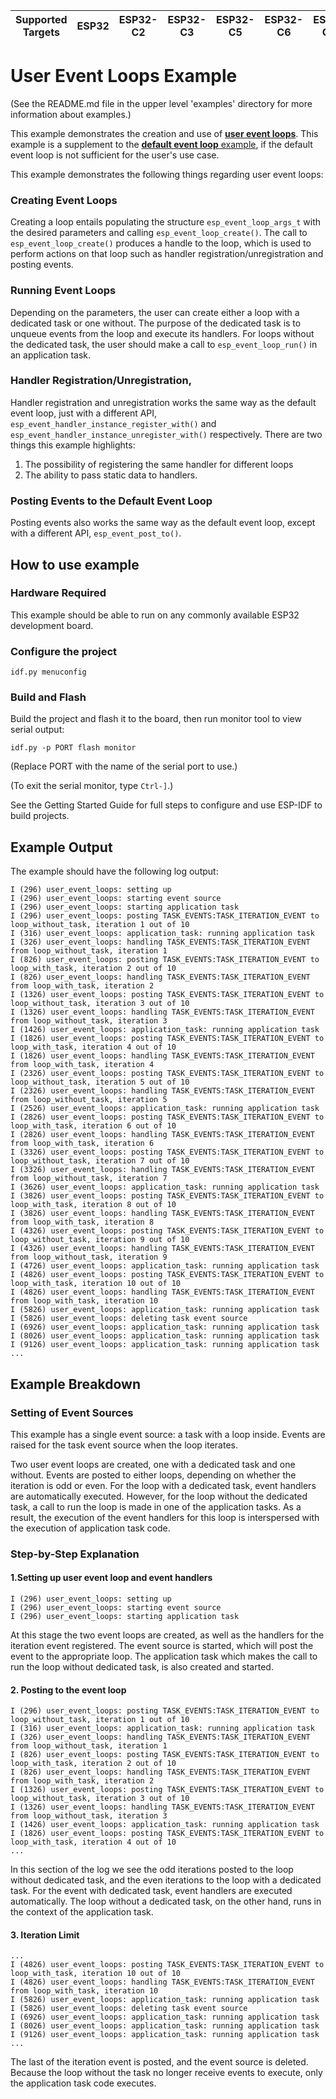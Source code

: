 | Supported Targets | ESP32 | ESP32-C2 | ESP32-C3 | ESP32-C5 | ESP32-C6 | ESP32-C61 | ESP32-H2 | ESP32-H21 | ESP32-P4 | ESP32-S2 | ESP32-S3 |
| ----------------- | ----- | -------- | -------- | -------- | -------- | --------- | -------- | --------- | -------- | -------- | -------- |

# User Event Loops Example

(See the README.md file in the upper level 'examples' directory for more information about examples.)

This example demonstrates the creation and use of [**user event loops**](https://docs.espressif.com/projects/esp-idf/en/latest/api-reference/system/esp_event.html#). This example is a supplement to the [**default event loop** example](https://github.com/espressif/esp-idf/tree/master/examples/system/esp_event/default_event_loop), if the default event loop is not sufficient for the user's use case.

This example demonstrates the following things regarding user event loops:

### Creating Event Loops

Creating a loop entails populating the structure `esp_event_loop_args_t` with the desired parameters and calling `esp_event_loop_create()`. The call to `esp_event_loop_create()` produces a handle to the loop, which is used to perform actions on that loop such as handler registration/unregistration and posting events.

### Running Event Loops

Depending on the parameters, the user can create either a loop with a dedicated task or one without. The purpose of the dedicated task is to unqueue events from the loop and execute its handlers. For loops without the dedicated task, the user should make a call to `esp_event_loop_run()` in an application task.

### Handler Registration/Unregistration,

Handler registration and unregistration works the same way as the default event loop, just with a different API, `esp_event_handler_instance_register_with()` and `esp_event_handler_instance_unregister_with()` respectively. There are two things this example highlights:

1. The possibility of registering the same handler for different loops
2. The ability to pass static data to handlers.

### Posting Events to the Default Event Loop

Posting events also works the same way as the default event loop, except with a different API, `esp_event_post_to()`.

## How to use example

### Hardware Required

This example should be able to run on any commonly available ESP32 development board.

### Configure the project

```
idf.py menuconfig
```

### Build and Flash

Build the project and flash it to the board, then run monitor tool to view serial output:

```
idf.py -p PORT flash monitor
```

(Replace PORT with the name of the serial port to use.)

(To exit the serial monitor, type ``Ctrl-]``.)

See the Getting Started Guide for full steps to configure and use ESP-IDF to build projects.

## Example Output

The example should have the following log output:

```
I (296) user_event_loops: setting up
I (296) user_event_loops: starting event source
I (296) user_event_loops: starting application task
I (296) user_event_loops: posting TASK_EVENTS:TASK_ITERATION_EVENT to loop_without_task, iteration 1 out of 10
I (316) user_event_loops: application_task: running application task
I (326) user_event_loops: handling TASK_EVENTS:TASK_ITERATION_EVENT from loop_without_task, iteration 1
I (826) user_event_loops: posting TASK_EVENTS:TASK_ITERATION_EVENT to loop_with_task, iteration 2 out of 10
I (826) user_event_loops: handling TASK_EVENTS:TASK_ITERATION_EVENT from loop_with_task, iteration 2
I (1326) user_event_loops: posting TASK_EVENTS:TASK_ITERATION_EVENT to loop_without_task, iteration 3 out of 10
I (1326) user_event_loops: handling TASK_EVENTS:TASK_ITERATION_EVENT from loop_without_task, iteration 3
I (1426) user_event_loops: application_task: running application task
I (1826) user_event_loops: posting TASK_EVENTS:TASK_ITERATION_EVENT to loop_with_task, iteration 4 out of 10
I (1826) user_event_loops: handling TASK_EVENTS:TASK_ITERATION_EVENT from loop_with_task, iteration 4
I (2326) user_event_loops: posting TASK_EVENTS:TASK_ITERATION_EVENT to loop_without_task, iteration 5 out of 10
I (2326) user_event_loops: handling TASK_EVENTS:TASK_ITERATION_EVENT from loop_without_task, iteration 5
I (2526) user_event_loops: application_task: running application task
I (2826) user_event_loops: posting TASK_EVENTS:TASK_ITERATION_EVENT to loop_with_task, iteration 6 out of 10
I (2826) user_event_loops: handling TASK_EVENTS:TASK_ITERATION_EVENT from loop_with_task, iteration 6
I (3326) user_event_loops: posting TASK_EVENTS:TASK_ITERATION_EVENT to loop_without_task, iteration 7 out of 10
I (3326) user_event_loops: handling TASK_EVENTS:TASK_ITERATION_EVENT from loop_without_task, iteration 7
I (3626) user_event_loops: application_task: running application task
I (3826) user_event_loops: posting TASK_EVENTS:TASK_ITERATION_EVENT to loop_with_task, iteration 8 out of 10
I (3826) user_event_loops: handling TASK_EVENTS:TASK_ITERATION_EVENT from loop_with_task, iteration 8
I (4326) user_event_loops: posting TASK_EVENTS:TASK_ITERATION_EVENT to loop_without_task, iteration 9 out of 10
I (4326) user_event_loops: handling TASK_EVENTS:TASK_ITERATION_EVENT from loop_without_task, iteration 9
I (4726) user_event_loops: application_task: running application task
I (4826) user_event_loops: posting TASK_EVENTS:TASK_ITERATION_EVENT to loop_with_task, iteration 10 out of 10
I (4826) user_event_loops: handling TASK_EVENTS:TASK_ITERATION_EVENT from loop_with_task, iteration 10
I (5826) user_event_loops: application_task: running application task
I (5826) user_event_loops: deleting task event source
I (6926) user_event_loops: application_task: running application task
I (8026) user_event_loops: application_task: running application task
I (9126) user_event_loops: application_task: running application task
...
```

## Example Breakdown

### Setting of Event Sources

This example has a single event source: a task with a loop inside. Events are raised for the task event source when the loop iterates.

Two user event loops are created, one with a dedicated task and one without. Events are posted to either loops, depending on whether the iteration is odd or even. For the loop with a dedicated task, event handlers are automatically executed. However, for the loop without the dedicated task, a call to run the loop is made in one of the application tasks. As a result, the execution of the event handlers for this loop is interspersed with the execution of application task code.

### Step-by-Step Explanation

#### 1.Setting up user event loop and event handlers

```
I (296) user_event_loops: setting up
I (296) user_event_loops: starting event source
I (296) user_event_loops: starting application task
```
At this stage the two event loops are created, as well as the handlers for the iteration event registered. The event source is started, which will post the event to the appropriate loop. The application task which makes the call to run the loop without dedicated task, is also created and started.

#### 2. Posting to the event loop
```
I (296) user_event_loops: posting TASK_EVENTS:TASK_ITERATION_EVENT to loop_without_task, iteration 1 out of 10
I (316) user_event_loops: application_task: running application task
I (326) user_event_loops: handling TASK_EVENTS:TASK_ITERATION_EVENT from loop_without_task, iteration 1
I (826) user_event_loops: posting TASK_EVENTS:TASK_ITERATION_EVENT to loop_with_task, iteration 2 out of 10
I (826) user_event_loops: handling TASK_EVENTS:TASK_ITERATION_EVENT from loop_with_task, iteration 2
I (1326) user_event_loops: posting TASK_EVENTS:TASK_ITERATION_EVENT to loop_without_task, iteration 3 out of 10
I (1326) user_event_loops: handling TASK_EVENTS:TASK_ITERATION_EVENT from loop_without_task, iteration 3
I (1426) user_event_loops: application_task: running application task
I (1826) user_event_loops: posting TASK_EVENTS:TASK_ITERATION_EVENT to loop_with_task, iteration 4 out of 10
...
```
In this section of the log we see the odd iterations posted to the loop without dedicated task, and the even iterations to the loop with a dedicated task. For the event with dedicated task, event handlers are executed automatically. The loop without a dedicated task, on the other hand, runs in the context of the application task.

#### 3. Iteration Limit

```
...
I (4826) user_event_loops: posting TASK_EVENTS:TASK_ITERATION_EVENT to loop_with_task, iteration 10 out of 10
I (4826) user_event_loops: handling TASK_EVENTS:TASK_ITERATION_EVENT from loop_with_task, iteration 10
I (5826) user_event_loops: application_task: running application task
I (5826) user_event_loops: deleting task event source
I (6926) user_event_loops: application_task: running application task
I (8026) user_event_loops: application_task: running application task
I (9126) user_event_loops: application_task: running application task
...
```

The last of the iteration event is posted, and the event source is deleted. Because the loop without the task no longer receive events to execute, only the application task code executes.
